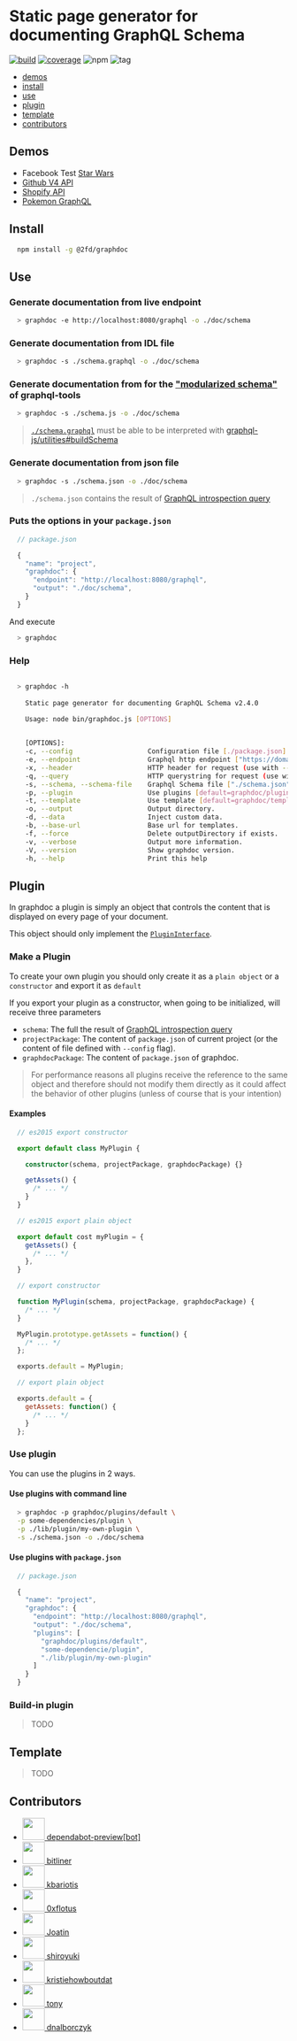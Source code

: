 # Static page generator for documenting GraphQL Schema

[![build](https://github.com/2fd/graphdoc/workflows/build/badge.svg?branch=master)](https://github.com/2fd/graphdoc/actions?query=workflow%3Abuild+branch%3Amaster+)
[![coverage](https://coveralls.io/repos/github/2fd/graphdoc/badge.svg?branch=master)](https://coveralls.io/github/2fd/graphdoc?branch=master)
![npm](https://img.shields.io/npm/v/@2fd/graphdoc.svg)
![tag](https://img.shields.io/github/tag/2fd/graphdoc.svg)

- [demos](#demos)
- [install](#install)
- [use](#use)
- [plugin](#plugin)
- [template](#template)
- [contributors](#contributors)

## Demos

- Facebook Test [Star Wars](https://2fd.github.io/graphdoc/star-wars)
- [Github V4 API](https://2fd.github.io/graphdoc/github)
- [Shopify API](https://2fd.github.io/graphdoc/shopify/)
- [Pokemon GraphQL](https://2fd.github.io/graphdoc/pokemon)

## Install

```bash
  npm install -g @2fd/graphdoc
```

## Use

### Generate documentation from live endpoint

```bash
  > graphdoc -e http://localhost:8080/graphql -o ./doc/schema
```

### Generate documentation from IDL file

```bash
  > graphdoc -s ./schema.graphql -o ./doc/schema
```

### Generate documentation from for the ["modularized schema"](http://dev.apollodata.com/tools/graphql-tools/generate-schema.html#modularizing) of graphql-tools

```bash
  > graphdoc -s ./schema.js -o ./doc/schema
```

> [`./schema.graphql`](https://github.com/2fd/graphdoc/blob/master/test/starwars.graphql) must be able to be interpreted
> with [graphql-js/utilities#buildSchema](http://graphql.org/graphql-js/utilities/#buildschema)

### Generate documentation from json file

```bash
  > graphdoc -s ./schema.json -o ./doc/schema
```

> `./schema.json` contains the result of [GraphQL introspection
> query](https://github.com/2fd/graphdoc/blob/gh-pages/introspection.graphql)

### Puts the options in your `package.json`

```javascript
  // package.json

  {
    "name": "project",
    "graphdoc": {
      "endpoint": "http://localhost:8080/graphql",
      "output": "./doc/schema",
    }
  }
```

And execute

```bash
  > graphdoc
```

### Help

```bash

  > graphdoc -h
  
    Static page generator for documenting GraphQL Schema v2.4.0

    Usage: node bin/graphdoc.js [OPTIONS] 

    
    [OPTIONS]:
    -c, --config                   Configuration file [./package.json].
    -e, --endpoint                 Graphql http endpoint ["https://domain.com/graphql"].
    -x, --header                   HTTP header for request (use with --endpoint). ["Authorization: Token cb8795e7"].
    -q, --query                    HTTP querystring for request (use with --endpoint) ["token=cb8795e7"].
    -s, --schema, --schema-file    Graphql Schema file ["./schema.json"].
    -p, --plugin                   Use plugins [default=graphdoc/plugins/default].
    -t, --template                 Use template [default=graphdoc/template/slds].
    -o, --output                   Output directory.
    -d, --data                     Inject custom data.
    -b, --base-url                 Base url for templates.
    -f, --force                    Delete outputDirectory if exists.
    -v, --verbose                  Output more information.
    -V, --version                  Show graphdoc version.
    -h, --help                     Print this help


```

## Plugin

In graphdoc a plugin is simply an object that controls the content that is displayed
on every page of your document.

This object should only implement the
[`PluginInterface`](https://github.com/2fd/graphdoc/blob/master/lib/interface.d.ts#L12-L117).

### Make a Plugin

To create your own plugin you should only create it as a `plain object`
or a `constructor` and export it as `default`

If you export your plugin as a constructor, when going to be initialized,
will receive three parameters

- `schema`: The full the result of [GraphQL introspection query](https://github.com/2fd/graphdoc/blob/gh-pages/introspection.graphql)
- `projectPackage`: The content of `package.json` of current project (or the content of file defined with `--config`
flag).
- `graphdocPackage`: The content of `package.json` of graphdoc.

> For performance reasons all plugins receive the reference to the same object
> and therefore should not modify them directly as it could affect the behavior
> of other plugins (unless of course that is your intention)

#### Examples

```typescript
  // es2015 export constructor

  export default class MyPlugin {

    constructor(schema, projectPackage, graphdocPackage) {}

    getAssets() {
      /* ... */
    }
  }
```

```typescript
  // es2015 export plain object

  export default cost myPlugin = {
    getAssets() {
      /* ... */
    },
  }
```

```javascript
  // export constructor

  function MyPlugin(schema, projectPackage, graphdocPackage) {
    /* ... */
  }

  MyPlugin.prototype.getAssets = function() {
    /* ... */
  };

  exports.default = MyPlugin;
```

```javascript
  // export plain object

  exports.default = {
    getAssets: function() {
      /* ... */
    }
  };
```

### Use plugin

You can use the plugins in 2 ways.

#### Use plugins with command line

```bash
  > graphdoc -p graphdoc/plugins/default \
  -p some-dependencies/plugin \
  -p ./lib/plugin/my-own-plugin \
  -s ./schema.json -o ./doc/schema
```

#### Use plugins with `package.json`

```javascript
  // package.json

  {
    "name": "project",
    "graphdoc": {
      "endpoint": "http://localhost:8080/graphql",
      "output": "./doc/schema",
      "plugins": [
        "graphdoc/plugins/default",
        "some-dependencie/plugin",
        "./lib/plugin/my-own-plugin"
      ]
    }
  }
```

### Build-in plugin

> TODO

## Template

> TODO

## Contributors

- [<img src="https://avatars3.githubusercontent.com/in/2141?v=4" width="40"> dependabot-preview[bot]](https://github.com/apps/dependabot-preview)
- [<img src="https://avatars2.githubusercontent.com/u/1301838?v=4" width="40"> bitliner](https://github.com/bitliner)
- [<img src="https://avatars0.githubusercontent.com/u/605742?v=4" width="40"> kbariotis](https://github.com/kbariotis)
- [<img src="https://avatars3.githubusercontent.com/u/26602940?v=4" width="40"> 0xflotus](https://github.com/0xflotus)
- [<img src="https://avatars1.githubusercontent.com/u/1648214?v=4" width="40"> Joatin](https://github.com/Joatin)
- [<img src="https://avatars0.githubusercontent.com/u/226612?v=4" width="40"> shiroyuki](https://github.com/shiroyuki)
- [<img src="https://avatars3.githubusercontent.com/u/35507645?v=4" width="40"> kristiehowboutdat](https://github.com/kristiehowboutdat)
- [<img src="https://avatars0.githubusercontent.com/u/26336?v=4" width="40"> tony](https://github.com/tony)
- [<img src="https://avatars1.githubusercontent.com/u/2903325?v=4" width="40"> dnalborczyk](https://github.com/dnalborczyk)
